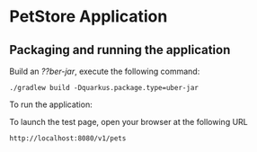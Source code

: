 # PetStore Application

## Packaging and running the application

Build an _??ber-jar_, execute the following command:

    ./gradlew build -Dquarkus.package.type=uber-jar

To run the application:

To launch the test page, open your browser at the following URL

    http://localhost:8080/v1/pets


